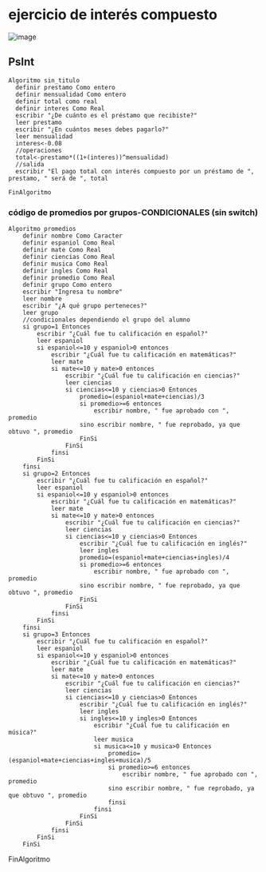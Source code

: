 # ejercicio de interés compuesto

![image](https://user-images.githubusercontent.com/126004528/220738073-1b1a3786-384d-4e29-949d-278899ed95e8.png)

## PsInt

    Algoritmo sin_titulo
      definir prestamo Como entero
      definir mensualidad Como entero
      definir total como real
      definir interes Como Real
      escribir "¿De cuánto es el préstamo que recibiste?"
      leer prestamo
      escribir "¿En cuántos meses debes pagarlo?"
      leer mensualidad
      interes<-0.08
      //operaciones
      total<-prestamo*((1+(interes))^mensualidad)
      //salida
      escribir "El pago total con interés compuesto por un préstamo de ", prestamo, " será de ", total

    FinAlgoritmo
    
 ### código de promedios por grupos-CONDICIONALES (sin switch)
 

    Algoritmo promedios
        definir nombre Como Caracter
        definir espaniol Como Real
        definir mate Como Real
        definir ciencias Como Real
        definir musica Como Real
        definir ingles Como Real
        definir promedio Como Real
        definir grupo Como entero
        escribir "Ingresa tu nombre"
        leer nombre
        escribir "¿A qué grupo perteneces?"
        leer grupo
        //condicionales dependiendo el grupo del alumno
        si grupo=1 Entonces
            escribir "¿Cuál fue tu calificación en español?"
            leer espaniol
            si espaniol<=10 y espaniol>0 entonces
                escribir "¿Cuál fue tu calificación en matemáticas?"
                leer mate
                si mate<=10 y mate>0 entonces
                    escribir "¿Cuál fue tu calificación en ciencias?"
                    leer ciencias
                    si ciencias<=10 y ciencias>0 Entonces
                        promedio=(espaniol+mate+ciencias)/3
                        si promedio>=6 entonces
                            escribir nombre, " fue aprobado con ", promedio
                        sino escribir nombre, " fue reprobado, ya que obtuvo ", promedio
                        FinSi
                    FinSi
                finsi
            FinSi
        finsi
        si grupo=2 Entonces
            escribir "¿Cuál fue tu calificación en español?"
            leer espaniol
            si espaniol<=10 y espaniol>0 entonces
                escribir "¿Cuál fue tu calificación en matemáticas?"
                leer mate
                si mate<=10 y mate>0 entonces
                    escribir "¿Cuál fue tu calificación en ciencias?"
                    leer ciencias
                    si ciencias<=10 y ciencias>0 Entonces
                        escribir "¿Cuál fue tu calificación en inglés?"
                        leer ingles
                        promedio=(espaniol+mate+ciencias+ingles)/4
                        si promedio>=6 entonces
                            escribir nombre, " fue aprobado con ", promedio
                        sino escribir nombre, " fue reprobado, ya que obtuvo ", promedio
                        FinSi
                    FinSi
                finsi
            FinSi
        finsi
        si grupo=3 Entonces
            escribir "¿Cuál fue tu calificación en español?"
            leer espaniol
            si espaniol<=10 y espaniol>0 entonces
                escribir "¿Cuál fue tu calificación en matemáticas?"
                leer mate
                si mate<=10 y mate>0 entonces
                    escribir "¿Cuál fue tu calificación en ciencias?"
                    leer ciencias
                    si ciencias<=10 y ciencias>0 Entonces
                        escribir "¿Cuál fue tu calificación en inglés?"
                        leer ingles
                        si ingles<=10 y ingles>0 Entonces
                            escribir "¿Cuál fue tu calificación en música?"
                            leer musica
                            si musica<=10 y musica>0 Entonces
                                promedio=(espaniol+mate+ciencias+ingles+musica)/5
                                si promedio>=6 entonces
                                    escribir nombre, " fue aprobado con ", promedio
                                sino escribir nombre, " fue reprobado, ya que obtuvo ", promedio
                                finsi
                            finsi
                        FinSi
                    FinSi
                finsi
            FinSi
        FinSi

FinAlgoritmo
